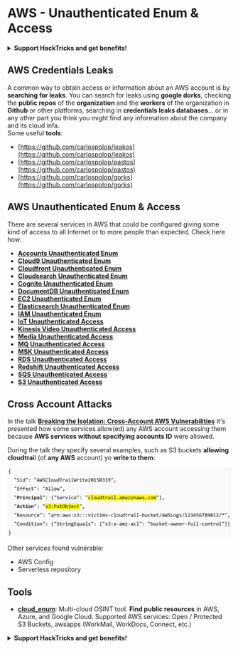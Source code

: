 # AWS - Unauthenticated Enum & Access

<details>

<summary><strong>Support HackTricks and get benefits!</strong></summary>

* If you want to see your **company advertised in HackTricks** or if you want access to the **latest version of the PEASS or download HackTricks in PDF** Check the [**SUBSCRIPTION PLANS**](https://github.com/sponsors/carlospolop)!
* Get the [**official PEASS & HackTricks swag**](https://peass.creator-spring.com)
* Discover [**The PEASS Family**](https://opensea.io/collection/the-peass-family), our collection of exclusive [**NFTs**](https://opensea.io/collection/the-peass-family)
* **Join the** 💬 [**Discord group**](https://discord.gg/hRep4RUj7f) or the [**telegram group**](https://t.me/peass) or **follow** me on **Twitter** 🐦 [**@carlospolopm**](https://twitter.com/carlospolopm)**.**
* **Share your hacking tricks by submitting PRs to the** [**HackTricks**](https://github.com/carlospolop/hacktricks) and [**HackTricks Cloud**](https://github.com/carlospolop/hacktricks-cloud) github repos.

</details>

## AWS Credentials Leaks

A common way to obtain access or information about an AWS account is by **searching for leaks**. You can search for leaks using **google dorks**, checking the **public repos** of the **organization** and the **workers** of the organization in **Github** or other platforms, searching in **credentials leaks databases**... or in any other part you think you might find any information about the company and its cloud infa.\
Some useful **tools**:

* [https://github.com/carlospolop/leakos](https://github.com/carlospolop/leakos)
* [https://github.com/carlospolop/pastos](https://github.com/carlospolop/pastos)
* [https://github.com/carlospolop/gorks](https://github.com/carlospolop/gorks)

## AWS Unauthenticated Enum & Access

There are several services in AWS that could be configured giving some kind of access to all Internet or to more people than expected. Check here how:

* ****[**Accounts Unauthenticated Enum**](aws-accounts-unauthenticated-enum.md)****
* ****[**Cloud9 Unauthenticated Enum**](broken-reference)****
* ****[**Cloudfront Unauthenticated Enum**](aws-cloudfront-unauthenticated-enum.md)****
* ****[**Cloudsearch Unauthenticated Enum**](broken-reference)****
* ****[**Cognito Unauthenticated Enum**](aws-cognito-unauthenticated-enum.md)****
* ****[**DocumentDB Unauthenticated Enum**](aws-documentdb-enum.md)****
* ****[**EC2 Unauthenticated Enum**](aws-ec2-unauthenticated-enum.md)****
* ****[**Elasticsearch Unauthenticated Enum**](aws-elasticsearch-unauthenticated-enum.md)****
* ****[**IAM Unauthenticated Enum**](aws-iam-unauthenticated-enum.md)****
* ****[**IoT Unauthenticated Access**](aws-iot-unauthenticated-enum.md)****
* ****[**Kinesis Video Unauthenticated Access**](aws-kinesis-video-unauthenticated-enum.md)****
* ****[**Media Unauthenticated Access**](aws-media-unauthenticated-enum.md)****
* ****[**MQ Unauthenticated Access**](aws-mq-unauthenticated-enum.md)****
* ****[**MSK Unauthenticated Access**](aws-msk-unauthenticated-enum.md)****
* ****[**RDS Unauthenticated Access**](aws-rds-unauthenticated-enum.md)****
* ****[**Redshift Unauthenticated Access**](aws-redshift-unauthenticated-enum.md)****
* ****[**SQS Unauthenticated Access**](aws-sqs-unauthenticated-enum.md)****
* ****[**S3 Unauthenticated Access**](aws-s3-unauthenticated-enum.md)****

## Cross Account Attacks

In the talk [**Breaking the Isolation: Cross-Account AWS Vulnerabilities**](https://www.youtube.com/watch?v=JfEFIcpJ2wk) it's presented how some services allow(ed) any AWS account accessing them because **AWS services without specifying accounts ID** were allowed.

During the talk they specify several examples, such as S3 buckets **allowing cloudtrai**l (of **any AWS** account) yo **write to them**:

![](<../../../.gitbook/assets/image (38) (1).png>)

Other services found vulnerable:

* AWS Config
* Serverless repository

## Tools

* [**cloud\_enum**](https://github.com/initstring/cloud\_enum): Multi-cloud OSINT tool. **Find public resources** in AWS, Azure, and Google Cloud. Supported AWS services: Open / Protected S3 Buckets, awsapps (WorkMail, WorkDocs, Connect, etc.)

<details>

<summary><strong>Support HackTricks and get benefits!</strong></summary>

* If you want to see your **company advertised in HackTricks** or if you want access to the **latest version of the PEASS or download HackTricks in PDF** Check the [**SUBSCRIPTION PLANS**](https://github.com/sponsors/carlospolop)!
* Get the [**official PEASS & HackTricks swag**](https://peass.creator-spring.com)
* Discover [**The PEASS Family**](https://opensea.io/collection/the-peass-family), our collection of exclusive [**NFTs**](https://opensea.io/collection/the-peass-family)
* **Join the** 💬 [**Discord group**](https://discord.gg/hRep4RUj7f) or the [**telegram group**](https://t.me/peass) or **follow** me on **Twitter** 🐦 [**@carlospolopm**](https://twitter.com/carlospolopm)**.**
* **Share your hacking tricks by submitting PRs to the** [**HackTricks**](https://github.com/carlospolop/hacktricks) and [**HackTricks Cloud**](https://github.com/carlospolop/hacktricks-cloud) github repos.

</details>
